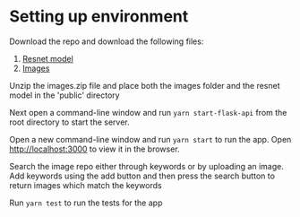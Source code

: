 # Setting up environment

Download the repo and download the following files:
1. [Resnet model](https://drive.google.com/file/d/1EY9VVZKgFTvyOWjvYiqoJCh6VdaS5KuL/view?usp=sharing)
2. [Images](https://drive.google.com/file/d/1GiZvUp_tAZsl7QU3L6BKdkVpDc9eUiFF/view?usp=sharing)

Unzip the images.zip file and place both the images folder and the resnet model in the 'public' directory 

Next open a command-line window and run `yarn start-flask-api` from the root directory to start the server.

Open a new command-line window and run `yarn start` to run the app.
Open [http://localhost:3000](http://localhost:3000) to view it in the browser.

Search the image repo either through keywords or by uploading an image. Add keywords using the add button and then press the search button to return images which match the keywords

Run `yarn test` to run the tests for the app